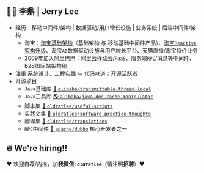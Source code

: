 ## 👨‍🚒 李鼎 | Jerry Lee

- 经历：移动中间件/架构 | 数据驱动/用户增长设施 | 业务系统 | 后端中间件/架构
    - 淘宝：[淘宝基础架构](https://github.com/oldratlee/oldratlee/blob/master/tb-arch-fundation.md#-%E6%B7%98%E5%AE%9D%E6%9E%B6%E6%9E%84%E4%B8%8E%E5%9F%BA%E7%A1%80%E6%9C%8D%E5%8A%A1%E5%9B%A2%E9%98%9F)（基础架构 与 移动基础中间件产品）、[淘宝`Reactive`架构升级](https://github.com/oldratlee/reactive-practice-at-taobao)、淘宝`AB`数据驱动设施与用户增长平台、天猫直播/淘宝特价业务
    - 2009年加入阿里巴巴：阿里云移动云/`PaaS`、服务端[`RPC`](https://github.com/apache/dubbo)/消息等中间件、B2B国际站架构组
- 注重 系统设计、工程实践 与 代码味道；开源活跃者
- 开源项目
    - `Java`基础库 [📌 `alibaba/transmittable-thread-local`](https://github.com/alibaba/transmittable-thread-local)
    - `Java`工具库 [🌎 `alibaba/java-dns-cache-manipulator`](https://github.com/alibaba/java-dns-cache-manipulator)
    - 脚本集 [🐌 `oldratlee/useful-scripts`](https://github.com/oldratlee/useful-scripts)
    - 实践文集 [🐣 `oldratlee/software-practice-thoughts`](https://github.com/oldratlee/software-practice-thoughts)
    - 翻译集 [🐼 `oldratlee/translations`](https://github.com/oldratlee/translations)
    - `RPC`中间件 [🧲 `apache/dubbo`](https://github.com/apache/dubbo) 核心开发者之一

## 🔥 We're hiring‼️

♥️ 欢迎自荐/内推，加**我微信: _`oldratlee`_**（请注明**招聘**）♥️
